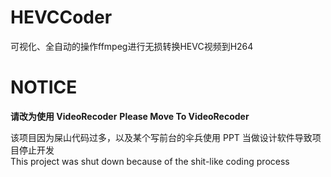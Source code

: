 # HEVCCoder
可视化、全自动的操作ffmpeg进行无损转换HEVC视频到H264

# NOTICE
**请改为使用 VideoRecoder**
**Please Move To VideoRecoder**

该项目因为屎山代码过多，以及某个写前台的伞兵使用 PPT 当做设计软件导致项目停止开发  
This project was shut down because of the shit-like coding process
